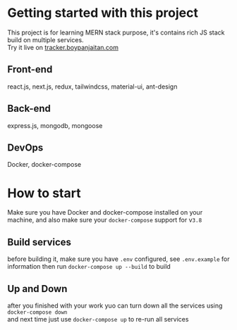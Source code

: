 # Getting started with this project

This project is for learning MERN stack purpose, it's contains rich JS stack build on multiple services.\
Try it live on [tracker.boypanjaitan.com](https://tracker.boypanjaitan.com)

## Front-end

react.js, next.js, redux, tailwindcss, material-ui, ant-design

## Back-end

express.js, mongodb, mongoose

## DevOps

Docker, docker-compose

# How to start

Make sure you have Docker and docker-compose installed on your machine,
and also make sure your `docker-compose` support for v`3.8`

## Build services

before building it, make sure you have `.env` configured, see `.env.example` for information 
then run `docker-compose up --build` to build

## Up and Down

after you finished with your work yuo can turn down all the services using `docker-compose down`\
and next time just use `docker-compose up` to re-run all services
